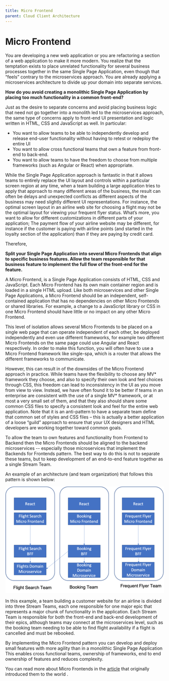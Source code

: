```yaml
---
title: Micro Frontend
parent: Cloud Client Architecture
---
```

# Micro Frontend

You are developing a new web application or you are refactoring a section of a web application to make it more modern.  You realize that the temptation exists to place unrelated functionality for several business processes together in the same Single Page Application, even though that “feels” contrary to the microservices approach.  You are already applying a microservices architecture to divide up your domain into separate services.

**How do you avoid creating a monolithic Single Page Application by placing too much functionality in a common front-end?**

Just as the desire to separate concerns and avoid placing business logic that need not go together into a monolith led to the microservices approach, the same type of concerns apply to front-end UI presentation and logic written in HTML, CSS and JavaScript as well.  In particular:

-	You want to allow teams to be able to independently develop and release end-user functionality without having to retest or redeploy the entire UI
-	You want to allow cross functional teams that own a feature from front-end to back-end.
-	You want to allow teams to have the freedom to choose from multiple frameworks (such as Angular or React) when appropriate.

While the Single Page Application approach is fantastic in that it allows teams to entirely replace the UI layout and controls within a particular screen region at any time, when a team building a large application tries to apply that approach to many different areas of the business, the result can often be delays and unexpected conflicts as different aspects of the business may need slightly different UI representations.  For instance, the optimal screen layout in an airline web site for choosing a flight may not be the optimal layout for viewing your frequent flyer status.   What’s more, you want to allow for different customizations in different parts of your application; The payment flow of your airline website may be different, for instance if the customer is paying with airline points (and started in the loyalty section of the application) than if they are paying by credit card.

Therefore,

**Split your Single Page Application into several Micro Frontends that align to specific business features.  Allow the team responsible for that business feature to implement the full flow of the front-end for the feature.**

A Micro Frontend, is a Single Page Application consists of HTML, CSS and JavaScript.  Each Micro Frontend has its own main container region and is loaded in a single HTML upload. Like both microservices and other Single Page Applications, a Micro Frontend should be an independent, self-contained application that has no dependencies on other Micro Frontends or shared libraries. For example, a change to a JavaScript library or CSS in one Micro Frontend should have little or no impact on any other Micro Frontend.

This level of isolation allows several Micro Frontends to be placed on a single web page that can operate independent of each other, be deployed independently and even use different frameworks, for example two different Micro Frontends on the same page could use Angular and React respectively.  In order to make this function, you will often have to use a Micro Frontend framework like single-spa, which is a router that allows the different frameworks to communicate.

However, this can result in of the downsides of the Micro Frontend approach in practice.  While teams have the flexibility to choose any MV*  framework they choose, and also to specify their own look and feel choices through CSS, this freedom can lead to inconsistency in the UI as you move from view to view.  Instead, we have often found it to be better if teams in an enterprise are consistent with the use of a single MV* framework, or at most a very small set of them, and that they also should share some common CSS files to specify a consistent look and feel for the entire web application.  Note that it is an anti-pattern to have a separate team define that common set of styles and CSS files – this is actually a better application of a loose “guild” approach to ensure that your UX designers and HTML developers are working together toward common goals.

To allow the team to own features and functionality from Frontend to Backend then the Micro Frontends should be aligned to the backend microservices -- especially those microservices that implement the Backends for Frontends pattern.  The best way to do this is not to separate these teams, but to keep development of an end-to-end feature together as a single Stream Team. 

An example of an architecture (and team organization) that follows this pattern is shown below:
 
![Micro Frontend Division](../assets/MicroFrontend.png)

In this example, a team building a customer website for an airline is divided into three Stream Teams, each one responsible for one major epic that represents a major chunk of functionality in the application.  Each Stream Team is responsible for both the front-end and back-end development of their epics, although teams may connect at the microservices level, such as the booking team needing to be able to find flight availability if a flight is cancelled and must be rebooked.

By implementing the Micro Frontend pattern you can develop and deploy small features with more agility than in a monolithic Single Page Application This enables cross functional teams, ownership of frameworks, end to end ownership of features and reduces complexity.

You can read more about Micro Frontends in the [article](https://micro-frontends.org) that originally introduced them to the world .
